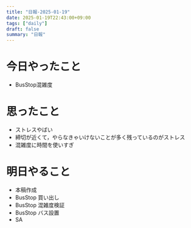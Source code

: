 ```yaml
---
title: "日報-2025-01-19"
date: 2025-01-19T22:43:00+09:00
tags: ["daily"]
draft: false
summary: "日報"
---
```


# 今日やったこと
- BusStop混雑度

# 思ったこと
- ストレスやばい
- 締切が近くて，やらなきゃいけないことが多く残っているのがストレス
- 混雑度に時間を使いすぎ

# 明日やること
- 本稿作成
- BusStop 買い出し
- BusStop 混雑度検証
- BusStop バス設置
- SA